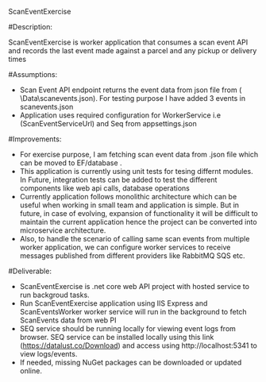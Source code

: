 ScanEventExercise

#Description:

ScanEventExercise is worker application that consumes a scan event API and records the last event made 
against a parcel and any pickup or delivery times

#Assumptions:

- Scan Event API endpoint returns the event data from json file from ( \\Data\\scanevents.json). For testing purpose I have added 3 events in scanevents.json 
- Application uses required configuration for WorkerService i.e (ScanEventServiceUrl) and Seq from appsettings.json

#Improvements:

- For exercise purpose, I am fetching scan event data from .json file which can be moved to EF/database .
- This application is currently using unit tests for tesing differnt modules. In Future, integration tests can be added to test the different components like web api calls, database operations
- Currently application follows monolithic architecture which can be useful when working in small team and application is simple. But in future, in case of evolving, expansion of functionality it will be difficult to maintain the current application hence the project can be converted into microservice architecture.
- Also, to handle the scenario of calling same scan events from multiple worker application, we can configure worker services to receive messages published from different providers like RabbitMQ SQS etc.

#Deliverable:

- ScanEventExercise is .net core web API project with hosted service to run backgroud tasks.
- Run ScanEventExercise application using IIS Express and ScanEventsWorker worker service will run in the background to fetch ScanEvents data from web PI
- SEQ service should be running locally for viewing event logs from browser.  SEQ service can be installed locally using this link (https://datalust.co/Download) and access using http://localhost:5341 to view logs/events.
- If needed, missing NuGet packages can be downloaded or updated online.
